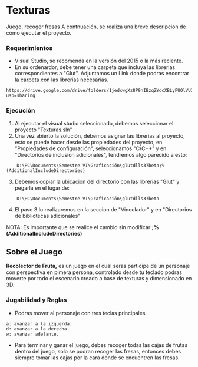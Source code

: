 # Texturas
Juego, recoger fresas 
A contnuación, se realiza una breve descripcion de cómo  ejecutar el proyecto. 

### Requerimientos
- Visual Studio, se recomenda en la versión del 2015 o la más reciente. 
- En su ordenardor, debe tener una carpeta que incluya las librerias correspondientes a "Glut". Adjuntamos un Link donde podras encontrar la carpeta con las librerias necesarias. 
```shell
https://drive.google.com/drive/folders/1jedxwgXz8P9nIBzqZYdcXBLyPUOlVU3y?	 usp=sharing
```
### Ejecución
1. Al ejecutar el visual studio seleccionado, debemos seleccionar el proyecto "Texturas.sln"
2. Una vez abierto la solución, debemos asignar las librerias al proyecto, esto se puede hacer desde las propiedades del proyecto, en "Propiedades de configuración", seleccionamos "C/C++" y en "Directorios de inclusion adicionales", tendremos algo parecido a esto:
```shell 
	D:\PC\Documents\Semestre VI\Graficación\glutdlls37beta;%(AdditionalIncludeDirectories)
```
3. Debemos copiar la ubicacion del directorio con las librerias "Glut" y pegarla en el lugar de: 

```shell 
	D:\PC\Documents\Semestre VI\Graficación\glutdlls37beta
```
4. El paso 3 lo realizaremos en la seccion de "Vinculador" y en "Directorios de bibliotecas adicionales"

NOTA: Es importante que se realice el cambio sin modificar  **;%(AdditionalIncludeDirectories)**
 
## Sobre el Juego 
**Recolector de Fruta,** es un juego en el cual seras participe de un personaje con perspectiva en pimera persona, controlado desde tu teclado podras moverte por todo el escenario creado a base de texturas y dimensionado en 3D.

### Jugabilidad y Reglas
* Podras mover al personaje con tres teclas principales.
```shell
a: avanzar a la izquerda.
d: avanzar a la derecha.
w: avanzar adelante.
```
* Para terminar y ganar el juego, debes recoger todas las cajas de frutas dentro del juego, solo se podran recoger las fresas, entonces debes siempre tomar las cajas por la cara donde se encuentren las fresas. 